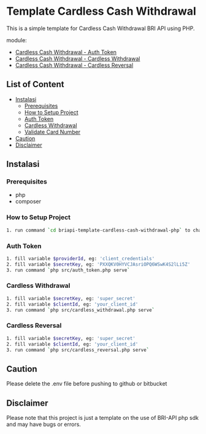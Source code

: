 # Template Cardless Cash Withdrawal

This is a simple template for Cardless Cash Withdrawal BRI API using PHP.

module:
- [Cardless Cash Withdrawal - Auth Token](https://developers.bri.co.id/en/docs/cardless-cash-withdrawal)
- [Cardless Cash Withdrawal - Cardless Withdrawal](https://developers.bri.co.id/en/docs/cardless-cash-withdrawal)
- [Cardless Cash Withdrawal - Cardless Reversal](https://developers.bri.co.id/en/docs/cardless-cash-withdrawal)

## List of Content
- [Instalasi](#instalasi)
  - [Prerequisites](#prerequisites)
  - [How to Setup Project](#how-to-setup-project)
  - [Auth Token](#auth-token)
  - [Cardless Withdrawal](#cardless-withdrawal)
  - [Validate Card Number](#validate-card-number)
- [Caution](#caution)
- [Disclaimer](#disclaimer)

## Instalasi

### Prerequisites
- php
- composer

### How to Setup Project

```bash
1. run command `cd briapi-template-cardless-cash-withdrawal-php` to change directory
```

### Auth Token
```bash
1. fill variable $providerId, eg: 'client_credentials'
2. fill variable $secretKey, eg: 'PXXQKV0HYVCJAsriOPQ6WSwK4S2lLi5Z'
3. run command `php src/auth_token.php serve`
```

### Cardless Withdrawal
```bash
1. fill variable $secretKey, eg: 'super_secret'
2. fill variable $clientId, eg: 'your_client_id'
3. run command `php src/cardless_withdrawal.php serve`
```

### Cardless Reversal
```bash
1. fill variable $secretKey, eg: 'super_secret'
2. fill variable $clientId, eg: 'your_client_id'
3. run command `php src/cardless_reversal.php serve`
```

## Caution

Please delete the .env file before pushing to github or bitbucket

## Disclaimer

Please note that this project is just a template on the use of BRI-API php sdk and may have bugs or errors.

